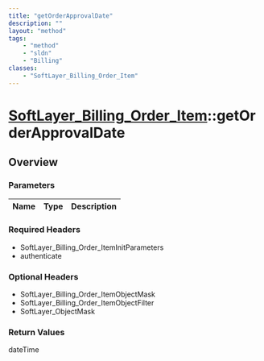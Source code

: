 ```yaml
---
title: "getOrderApprovalDate"
description: ""
layout: "method"
tags:
    - "method"
    - "sldn"
    - "Billing"
classes:
    - "SoftLayer_Billing_Order_Item"
---
```

# [SoftLayer_Billing_Order_Item](/reference/services/SoftLayer_Billing_Order_Item)::getOrderApprovalDate




## Overview 


### Parameters 
|Name | Type | Description |
| --- | --- | --- |


### Required Headers
* SoftLayer_Billing_Order_ItemInitParameters
* authenticate

### Optional Headers
* SoftLayer_Billing_Order_ItemObjectMask
* SoftLayer_Billing_Order_ItemObjectFilter
* SoftLayer_ObjectMask

### Return Values
dateTime

